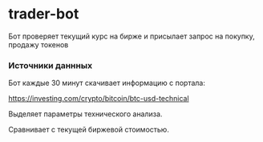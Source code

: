 # trader-bot
Бот проверяет текущий курс на бирже и присылает запрос на покупку, продажу токенов


### Источники даннных

Бот каждые 30 минут скачивает информацию с портала:

https://investing.com/crypto/bitcoin/btc-usd-technical

Выделяет параметры технического анализа.

Сравнивает с текущей биржевой стоимостью.
